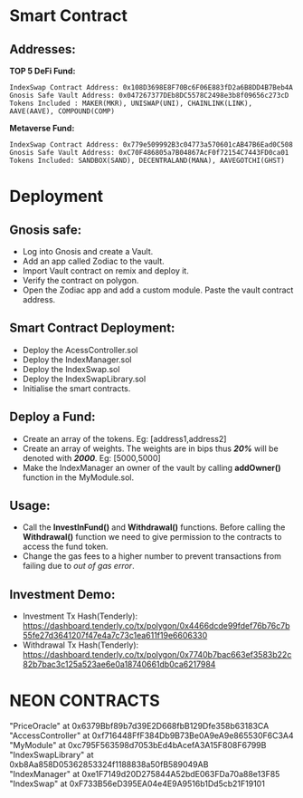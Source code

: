 # Smart Contract

## Addresses:

**TOP 5 DeFi Fund:**

```
IndexSwap Contract Address: 0x108D3698E8F70Bc6F06E883fD2a6B8DD4B7Beb4A
Gnosis Safe Vault Address: 0x047267377DEb8DC5578C2498e3b8f09656c273cD
Tokens Included : MAKER(MKR), UNISWAP(UNI), CHAINLINK(LINK), AAVE(AAVE), COMPOUND(COMP)
```

**Metaverse Fund:**

```
IndexSwap Contract Address: 0x779e509992B3c04773a570601cAB47B6Ead0C508
Gnosis Safe Vault Address: 0xC70F486805a7B04867AcF0f72154C7443FD0ca01
Tokens Included: SANDBOX(SAND), DECENTRALAND(MANA), AAVEGOTCHI(GHST)
```

# Deployment

## Gnosis safe:

-   Log into Gnosis and create a Vault.
-   Add an app called Zodiac to the vault.
-   Import Vault contract on remix and deploy it.
-   Verify the contract on polygon.
-   Open the Zodiac app and add a custom module. Paste the vault contract address.

## Smart Contract Deployment:

-   Deploy the AcessController.sol
-   Deploy the IndexManager.sol
-   Deploy the IndexSwap.sol
-   Deploy the IndexSwapLibrary.sol
-   Initialise the smart contracts.

## Deploy a Fund:

-   Create an array of the tokens. Eg: [address1,address2]
-   Create an array of weights. The weights are in bips thus **_20%_** will be denoted with **_2000_**. Eg: [5000,5000]
-   Make the IndexManager an owner of the vault by calling **addOwner()** function in the MyModule.sol.

## Usage:

-   Call the **InvestInFund()** and **Withdrawal()** functions. Before calling the **Withdrawal()** function we need to give permission to the contracts to access the fund token.
-   Change the gas fees to a higher number to prevent transactions from failing due to _out of gas error_.

## Investment Demo:

-   Investment Tx Hash(Tenderly): https://dashboard.tenderly.co/tx/polygon/0x4466dcde99fdef76b76c7b55fe27d3641207f47e4a7c73c1ea611f19e6606330
-   Withdrawal Tx Hash(Tenderly): https://dashboard.tenderly.co/tx/polygon/0x7740b7bac663ef3583b22c82b7bac3c125a523ae6e0a18740661db0ca6217984

# NEON CONTRACTS

"PriceOracle" at 0x6379Bbf89b7d39E2D668fbB129Dfe358b63183CA <br>
"AccessController" at 0xf716448FfF384Db9B73Be0A9eA9e865530F6C3A4 <br>
"MyModule" at 0xc795F563598d7053bEd4bAcefA3A15F808F6799B <br>
"IndexSwapLibrary" at 0xb8Aa858D05362853324f1188838a50fB589049AB <br>
"IndexManager" at 0xe1F7149d20D275844A52bdE063FDa70a88e13F85 <br>
"IndexSwap" at 0xF733B56eD395EA04e4E9A9516b1Dd5cb21F19101 <br>

